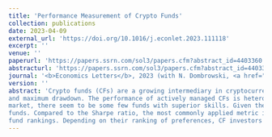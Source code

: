 ```yaml
---
title: 'Performance Measurement of Crypto Funds'
collection: publications
date: 2023-04-09
external_url: 'https://doi.org/10.1016/j.econlet.2023.111118'
excerpt: ''
venue: ''
paperurl: 'https://papers.ssrn.com/sol3/papers.cfm?abstract_id=4403360'
abstracturl: 'https://papers.ssrn.com/sol3/papers.cfm?abstract_id=4403360'
journal: '<b>Economics Letters</b>, 2023 (with N. Dombrowski, <a href="https://www.bwl.uni-hamburg.de/finance/team/drobetz.html">W. Drobetz</a>)'
version: ''
abstract: 'Crypto funds (CFs) are a growing intermediary in cryptocurrency markets. We evaluate CF performance using metrics based on alphas, value at risk, lower partial moments,
and maximum drawdown. The performance of actively managed CFs is heterogenous: While the average fund in our sample does not outperform the overall cryptocurrency
market, there seem to be some few funds with superior skills. Given the non-normal nature of fund returns, the choice of the performance measure affects the rank orders of
funds. Compared to the Sharpe ratio, the most commonly applied metric in practice, performance measures based on alphas and maximum drawdown lead to diverging
fund rankings. Depending on their ranking of preferences, CF investors should thus consider a bundle of metrics for fund selection and performance measurement. '
---
```

